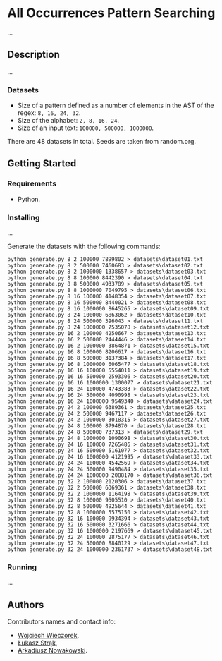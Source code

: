 # All Occurrences Pattern Searching

...

## Description

...

### Datasets

- Size of a pattern defined as a number of elements in the AST of the regex: `8, 16, 24, 32`.
- Size of the alphabet: `2, 8, 16, 24`.
- Size of an input text: `100000, 500000, 1000000`.

There are 48 datasets in total. Seeds are taken from random.org.


## Getting Started

### Requirements

-   Python.

### Installing

...

Generate the datasets with the following commands:
```
python generate.py 8 2 100000 7899802 > datasets\dataset01.txt
python generate.py 8 2 500000 7460683 > datasets\dataset02.txt
python generate.py 8 2 1000000 1338657 > datasets\dataset03.txt
python generate.py 8 8 100000 8442390 > datasets\dataset04.txt
python generate.py 8 8 500000 4933789 > datasets\dataset05.txt
python generate.py 8 8 1000000 7049795 > datasets\dataset06.txt
python generate.py 8 16 100000 4148354 > datasets\dataset07.txt
python generate.py 8 16 500000 8440021 > datasets\dataset08.txt
python generate.py 8 16 1000000 8645265 > datasets\dataset09.txt
python generate.py 8 24 100000 6863062 > datasets\dataset10.txt
python generate.py 8 24 500000 396043 > datasets\dataset11.txt
python generate.py 8 24 1000000 7535078 > datasets\dataset12.txt
python generate.py 16 2 100000 4250667 > datasets\dataset13.txt
python generate.py 16 2 500000 2444446 > datasets\dataset14.txt
python generate.py 16 2 1000000 3864871 > datasets\dataset15.txt
python generate.py 16 8 100000 8206617 > datasets\dataset16.txt
python generate.py 16 8 500000 3137384 > datasets\dataset17.txt
python generate.py 16 8 1000000 6065477 > datasets\dataset18.txt
python generate.py 16 16 100000 5554011 > datasets\dataset19.txt
python generate.py 16 16 500000 2593306 > datasets\dataset20.txt
python generate.py 16 16 1000000 1300077 > datasets\dataset21.txt
python generate.py 16 24 100000 4743383 > datasets\dataset22.txt
python generate.py 16 24 500000 4090998 > datasets\dataset23.txt
python generate.py 16 24 1000000 9549340 > datasets\dataset24.txt
python generate.py 24 2 100000 6389361 > datasets\dataset25.txt
python generate.py 24 2 500000 9467117 > datasets\dataset26.txt
python generate.py 24 2 1000000 3018315 > datasets\dataset27.txt
python generate.py 24 8 100000 8794870 > datasets\dataset28.txt
python generate.py 24 8 500000 737313 > datasets\dataset29.txt
python generate.py 24 8 1000000 1090698 > datasets\dataset30.txt
python generate.py 24 16 100000 7265486 > datasets\dataset31.txt
python generate.py 24 16 500000 5161077 > datasets\dataset32.txt
python generate.py 24 16 1000000 4121995 > datasets\dataset33.txt
python generate.py 24 24 100000 4542569 > datasets\dataset34.txt
python generate.py 24 24 500000 9490484 > datasets\dataset35.txt
python generate.py 24 24 1000000 2088170 > datasets\dataset36.txt
python generate.py 32 2 100000 2120306 > datasets\dataset37.txt
python generate.py 32 2 500000 6369361 > datasets\dataset38.txt
python generate.py 32 2 1000000 1164198 > datasets\dataset39.txt
python generate.py 32 8 100000 9505510 > datasets\dataset40.txt
python generate.py 32 8 500000 4925644 > datasets\dataset41.txt
python generate.py 32 8 1000000 5575150 > datasets\dataset42.txt
python generate.py 32 16 100000 9934394 > datasets\dataset43.txt
python generate.py 32 16 500000 3271666 > datasets\dataset44.txt
python generate.py 32 16 1000000 2197669 > datasets\dataset45.txt
python generate.py 32 24 100000 2875177 > datasets\dataset46.txt
python generate.py 32 24 500000 8840129 > datasets\dataset47.txt
python generate.py 32 24 1000000 2361737 > datasets\dataset48.txt
```

### Running

...

## Authors

Contributors names and contact info:

-   [Wojciech Wieczorek](https://kiia.ubb.edu.pl/pracownicy/dr-habwojciechwieczorek),
-   [Łukasz Strąk](https://ab.us.edu.pl/emp?id=47011),
-   [Arkadiusz Nowakowski](https://ab.us.edu.pl/emp?id=46971).
